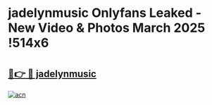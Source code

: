 # jadelynmusic Onlyfans Leaked - New Video & Photos March 2025 !514x6

# <h2><a href="https://i2m1pj.iuczelnia.edu.pl?title=jadelynmusic&ref=514x6">🔗👉 🔴 jadelynmusic</a></h2>

[![acn](https://github.com/user-attachments/assets/0f9c940e-d8b0-45ae-aac7-cd30a18b3e1c)](https://i2m1pj.iuczelnia.edu.pl?title=jadelynmusic&ref=514x6)

